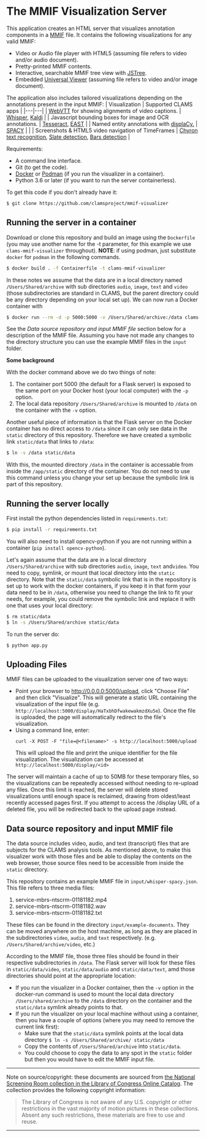 # The MMIF Visualization Server

This application creates an HTML server that visualizes annotation components in a [MMIF](https://mmif.clams.ai) file. It contains the following visualizations for any valid MMIF:

- Video or Audio file player with HTML5 (assuming file refers to video and/or audio document).
- Pretty-printed MMIF contents.
- Interactive, searchable MMIF tree view with [JSTree](https://www.jstree.com/).
- Embedded [Universal Viewer](https://universalviewer.io/) (assuming file refers to video and/or image document).


The application also includes tailored visualizations depending on the annotations present in the input MMIF:
| Visualization | Supported CLAMS apps |
|---|---|
| [WebVTT](https://www.w3.org/TR/webvtt1/) for showing alignments of video captions. | [Whisper](https://github.com/clamsproject/app-whisper-wrapper), [Kaldi](https://github.com/clamsproject/app-aapb-pua-kaldi-wrapper) |
| Javascript bounding boxes for image and OCR annotations. | [Tesseract](https://github.com/clamsproject/app-tesseractocr-wrapper), [EAST](https://github.com/clamsproject/app-east-textdetection) |
| Named entity annotations with [displaCy.](https://explosion.ai/demos/displacy-ent) | [SPACY](https://github.com/clamsproject/app-spacy-wrapper) |                                                                        |
| Screenshots & HTML5 video navigation of TimeFrames | [Chyron text recognition](https://github.com/clamsproject/app-chyron-text-recognition), [Slate detection](https://github.com/clamsproject/app-slatedetection), [Bars detection](https://github.com/clamsproject/app-barsdetection) |



Requirements:

- A command line interface.
- Git (to get the code).
- [Docker](https://www.docker.com/) or [Podman](https://podman.io/) (if you run the visualizer in a container).
- Python 3.6 or later (if you want to run the server containerless).

To get this code if you don't already have it:

```bash
$ git clone https://github.com/clamsproject/mmif-visualizer
```



## Running the server in a container

Download or clone this repository and build an image using the `Dockerfile` (you may use another name for the -t parameter, for this example we use `clams-mmif-visualizer` throughout). **NOTE**: if using podman, just substitute `docker` for `podman` in the following commands.

```bash
$ docker build . -f Containerfile -t clams-mmif-visualizer
```

In these notes we assume that the data are in a local directory named `/Users/Shared/archive` with sub directories `audio`, `image`, `text` and `video` (those subdirectories are standard in CLAMS, but the parent directory could be any directory depending on your local set up). We can now run a Docker container with

```bash
$ docker run --rm -d -p 5000:5000 -v /Users/Shared/archive:/data clams-mmif-visualizer
```

See the *Data source repository and input MMIF file* section below for a description of the MMIF file. Assuming you have not made any changes to the directory structure you can use the example MMIF files in the `input` folder.

**Some background**

With the docker command above we do two things of note:

1. The container port 5000 (the default for a Flask server) is exposed to the same port on your Docker host (your local computer) with the `-p` option.
2. The local data repository `/Users/Shared/archive` is mounted to `/data` on the container with the `-v` option.

Another useful piece of information is that the Flask server on the Docker container has no direct access to `/data` since it can only see data in the `static` directory of this repository. Therefore we have created a symbolic link `static/data` that links to `/data`:

```bash
$ ln -s /data static/data
```

With this, the mounted directory `/data` in the container is accessable from inside the `/app/static` directory of the container. You do not need to use this command unless you change your set up because the symbolic link is part of this repository. 



## Running the server locally

First install the python dependencies listed in `requirements.txt`:

````bash
$ pip install -r requirements.txt
````

You will also need to install opencv-python if you are not running within a container (`pip install opencv-python`).

Let's again assume that the data are in a local directory `/Users/Shared/archive` with sub directories `audio`, `image`, `text` and`video`. You need to copy, symlink, or mount that local directory into the `static` directory. Note that the `static/data` symbolic link that is in the repository is set up to work with the docker containers, if you keep it in that form your data need to be in `/data`, otherwise you need to change the link to fit your needs, for example, you could remove the symbolic link and replace it with one that uses your local directory:

```bash
$ rm static/data
$ ln -s /Users/Shared/archive static/data
```

To run the server do:

```bash
$ python app.py
```


## Uploading Files
MMIF files can be uploaded to the visualization server one of two ways:
* Point your browser to http://0.0.0.0:5000/upload, click "Choose File" and then click "Visualize". This will generate a static URL containing the visualization of the input file (e.g. `http://localhost:5000/display/HaTxbhDfwakewakmzdXu5e`). Once the file is uploaded, the page will automatically redirect to the file's visualization.
* Using a command line, enter:
  ``` 
  curl -X POST -F "file=@<filename>" -s http://localhost:5000/upload
  ```
  This will upload the file and print the unique identifier for the file visualization. The visualization can be accessed at `http://localhost:5000/display/<id>`

The server will maintain a cache of up to 50MB for these temporary files, so the visualizations can be repeatedly accessed without needing to re-upload any files. Once this limit is reached, the server will delete stored visualizations until enough space is reclaimed, drawing from oldest/least recently accessed pages first. If you attempt to access the /display URL of a deleted file, you will be redirected back to the upload page instead.


## Data source repository and input MMIF file
The data source includes video, audio, and text (transcript) files that are subjects for the CLAMS analysis tools. As mentioned above, to make this visualizer work with those files and be able to display the contents on the web browser, those source files need to be accessible from inside the `static` directory.

This repository contains an example MMIF file in `input/whisper-spacy.json`. This file refers to three media files:

1. service-mbrs-ntscrm-01181182.mp4
2. service-mbrs-ntscrm-01181182.wav
3. service-mbrs-ntscrm-01181182.txt

These files can be found in the directory `input/example-documents`.  They can be moved anywhere on the host machine, as long as they are placed in the subdirectories `video`, `audio`, and `text` respectively. (e.g. `/Users/Shared/archive/video`, etc.)

According to the MMIF file, those three files should be found in their respective subdirectories in `/data`. The Flask server will look for these files in `static/data/video`, `static/data/audio` and `static/data/text`, amd those directories should point at the appropriate location:

- If you run the visualizer in a Docker container, then the `-v` option in the docker-run command is used to mount the local data directory `/Users/shared/archive` to the `/data` directory on the container and the `static/data` symlink already points to that.
- If you run the visualizer on your local machine without using a container, then you have a couple of options (where you may need to remove the current link first):
  - Make sure that the `static/data` symlink points at the local data directory 
    `$ ln -s /Users/Shared/archive/ static/data`
  - Copy the contents of `/Users/Shared/archive` into `static/data`.
  - You could choose to copy the data to any spot in the `static` folder but then you would have to edit the MMIF input file.


---
Note on source/copyright: these documents are sourced from [the National Screening Room collection in the Library of Congress Online Catalog](https://hdl.loc.gov/loc.mbrsmi/ntscrm.01181182). The collection provides the following copyright information:

> The Library of Congress is not aware of any U.S. copyright or other restrictions in the vast majority of motion pictures in these collections. Absent any such restrictions, these materials are free to use and reuse.

---
